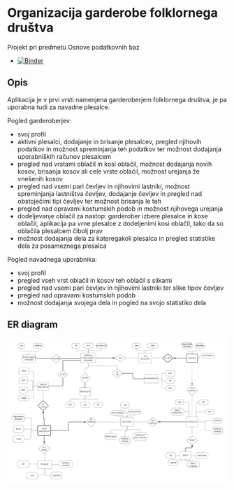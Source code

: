 # Organizacija garderobe folklornega društva
Projekt pri predmetu Osnove podatkovnih baz

* [![Binder](https://mybinder.org/badge_logo.svg)](https://mybinder.org/v2/gh/BarbaraPal/OPB-organizacija-garderobe-folklornega-dru-tva/master?labpath=proxy%2F8080)

## Opis
Aplikacija je v prvi vrsti namenjena garderoberjem folklornega društva, je pa uporabna tudi za navadne plesalce.

Pogled garderoberjev:
- svoj profil
- aktivni plesalci, dodajanje in brisanje plesalcev, pregled njihovih podatkov in možnost spreminjanja teh podatkov ter možnost dodajanja uporabniških računov plesalcem
- pregled nad vrstami oblačil in kosi oblačil, možnost dodajanja novih kosov, brisanja kosov ali cele vrste oblačil, možnost urejanja že vnešenih kosov
- pregled nad vsemi pari čevljev in njihovimi lastniki, možnost spreminjanja lastništva čevljev, dodajanje čevljev in pregled nad obstoječimi tipi čevljev ter možnost brisanja le teh
- pregled nad opravami kostumskih podob in možnost njihovega urejanja
- dodeljevanje oblačil za nastop: garderober izbere plesalce in kose oblačil, aplikacija pa vrne plesalce z dodeljenimi kosi oblačil, tako da so oblačila plesalcem čibolj prav 
- možnost dodajanja dela za kateregakoli plesalca in pregled statistike dela za posameznega plesalca

Pogled navadnega uporabnika:
- svoj profil
- pregled vseh vrst oblačil in kosov teh oblačil s slikami
- pregled nad vsemi pari čevljev in njihovimi lastniki ter slike tipov čevljev
- pregled nad opravami kostumskih podob
- možnost dodajanja svojega dela in pogled na svojo statistiko dela

## ER diagram

![ER diagram](ERdiagram.png)

<!-- 
## Aplikacija

Aplikacijo zaženemo tako, da poženemo program [`primer.py`](primer.py), npr.
```bash
python primer.py
```
Za delovanje je potrebno še sledeče:
* [`auth_public.py`](auth_public.py) - podatki za prijavo na bazo
* [`bottle.py`](bottle.py) - knjižnica za spletni strežnik
* [`bottleext.py`](bottleext.py) - dopolnitve knjižnice `bottle.py` za lažje delo
* [`static/`](static/) - mapa s statičnimi datotekami
* [`views/`](views/) - mapa s predlogami


## Binder

Aplikacijo je mogoče poganjati tudi na spletu z orodjem [Binder](https://mybinder.org/). V ta namen so v mapi [`binder/`](binder/) še sledeče datoteke:
* [`requirements.txt`](binder/requirements.txt) - seznam potrebnih Pythonovih paketov za namestitev s [`pip`](https://pypi.org/project/pip/)
* [`postBuild`](binder/postBuild) - skripta, ki se požene po namestitvi paketov in poskrbi za nastavitev posrednika za spletni strežnik
* [`start`](binder/start) - skripta za zagon aplikacije (spremenljivka `BOTTLE_RUNTIME` poda ime glavnega programa)

Zaradi omejitev javne storitve [Binder](https://mybinder.org/) se povezava z bazo vzpostavi na vratih 443 (namesto običajnih 5432), za kar je bila potrebna posebna nastavitev strežnika.

Zgornje skripte je možno prilagoditi tudi za druga ogrodja, kot npr. [Flask](https://palletsprojects.com/p/flask/) ali [Django](https://www.djangoproject.com/).

 -->
